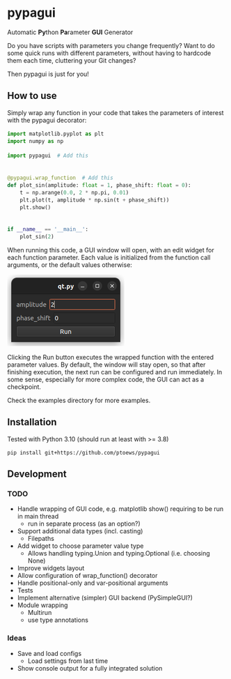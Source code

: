 # pypagui

Automatic **Py**thon **Pa**rameter **GUI** Generator

Do you have scripts with parameters you change frequently? Want to do some quick runs with different parameters, without having to hardcode them each time, cluttering your Git changes?

Then pypagui is just for you!

## How to use
Simply wrap any function in your code that takes the parameters of interest with the pypagui decorator:
```python
import matplotlib.pyplot as plt
import numpy as np

import pypagui  # Add this


@pypagui.wrap_function  # Add this
def plot_sin(amplitude: float = 1, phase_shift: float = 0):
    t = np.arange(0.0, 2 * np.pi, 0.01)
    plt.plot(t, amplitude * np.sin(t + phase_shift))
    plt.show()


if __name__ == '__main__':
    plot_sin(2)
```

When running this code, a GUI window will open, with an edit widget for each function parameter. 
Each value is initialized from the function call arguments, or the default values otherwise:

![img.png](docs/example_gui.png)

Clicking the Run button executes the wrapped function with the entered parameter values.
By default, the window will stay open, so that after finishing execution, the next run can be 
configured and run immediately. In some sense, especially for more complex code, the GUI can act as 
a checkpoint.

Check the examples directory for more examples.

## Installation
Tested with Python 3.10 (should run at least with >= 3.8)

```commandline
pip install git+https://github.com/ptoews/pypagui
```

## Development

### TODO
 - Handle wrapping of GUI code, e.g. matplotlib show() requiring to be run in main thread
   - run in separate process (as an option?)
 - Support additional data types (incl. casting)
   - Filepaths
 - Add widget to choose parameter value type
   - Allows handling typing.Union and typing.Optional (i.e. choosing None)
 - Improve widgets layout
 - Allow configuration of wrap_function() decorator
 - Handle positional-only and var-positional arguments
 - Tests
 - Implement alternative (simpler) GUI backend (PySimpleGUI?) 
 - Module wrapping
   - Multirun 
   - use type annotations
 
### Ideas
- Save and load configs
  - Load settings from last time
- Show console output for a fully integrated solution
